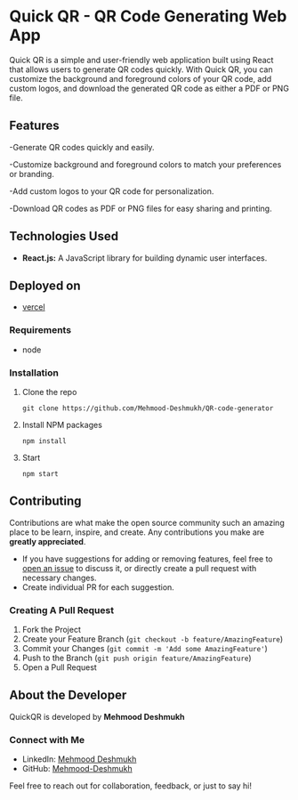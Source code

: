 # Quick QR - QR Code Generating Web App

Quick QR is a simple and user-friendly web application built using React that allows users to generate QR codes quickly. With Quick QR, you can customize the background and foreground colors of your QR code, add custom logos, and download the generated QR code as either a PDF or PNG file.

## Features

-Generate QR codes quickly and easily.

-Customize background and foreground colors to match your preferences or branding.

-Add custom logos to your QR code for personalization.

-Download QR codes as PDF or PNG files for easy sharing and printing.

## Technologies Used
- **React.js:** A JavaScript library for building dynamic user interfaces.

## Deployed on
- [vercel](https://quick-qr-md.vercel.app/)

### Requirements
-   node

### Installation

1. Clone the repo

    ```
    git clone https://github.com/Mehmood-Deshmukh/QR-code-generator
    ```

2. Install NPM packages

    ```
    npm install
    ```
3. Start

    ```
    npm start
    ```


## Contributing

Contributions are what make the open source community such an amazing place to be learn, inspire, and create. Any contributions you make are **greatly appreciated**.

-   If you have suggestions for adding or removing features, feel free to [open an issue](https://github.com/Mehmood-Deshmukh/QR-code-generator/issues/new) to discuss it, or directly create a pull request with necessary changes.
-   Create individual PR for each suggestion.

### Creating A Pull Request

1. Fork the Project
2. Create your Feature Branch (`git checkout -b feature/AmazingFeature`)
3. Commit your Changes (`git commit -m 'Add some AmazingFeature'`)
4. Push to the Branch (`git push origin feature/AmazingFeature`)
5. Open a Pull Request

## About the Developer

QuickQR is developed by **Mehmood Deshmukh**

### Connect with Me

- LinkedIn: [Mehmood Deshmukh](https://www.linkedin.com/in/mehmood-deshmukh-93533a2a7/)
- GitHub: [Mehmood-Deshmukh](https://github.com/Mehmood-Deshmukh)

Feel free to reach out for collaboration, feedback, or just to say hi!
